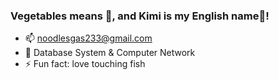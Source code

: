 ### Vegetables means 🥬, and Kimi is my English name🍜!

<!--
**VegetablesKimi/VegetablesKimi** is a ✨ _special_ ✨ repository because its `README.md` (this file) appears on your GitHub profile.

Here are some ideas to get you started:
-->

<!--
- 🔭 I’m currently working on ...
- 🌱 I’m currently learning ...
- 👯 I’m looking to collaborate on ...
- 🤔 I’m looking for help with ...
- 💬 Ask me about ...
- 📫 How to reach me: 
- 😄 Pronouns: ...
- ⚡ Fun fact: ...
-->

- 📫 noodlesgas233@gmail.com
- 🔭 Database System & Computer Network
- ⚡ Fun fact: love touching fish
